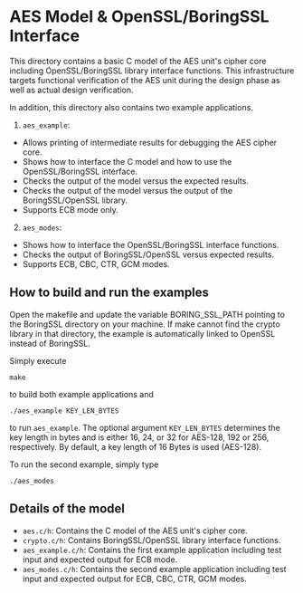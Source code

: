 AES Model & OpenSSL/BoringSSL Interface
=======================================

This directory contains a basic C model of the AES unit's cipher core including
OpenSSL/BoringSSL library interface functions. This infrastructure targets
functional verification of the AES unit during the design phase as well as
actual design verification.

In addition, this directory also contains two example applications.

1. `aes_example`:
- Allows printing of intermediate results for debugging the AES cipher core.
- Shows how to interface the C model and how to use the OpenSSL/BoringSSL
  interface.
- Checks the output of the model versus the expected results.
- Checks the output of the model versus the output of the BoringSSL/OpenSSL
  library.
- Supports ECB mode only.

2. `aes_modes`:
- Shows how to interface the OpenSSL/BoringSSL interface functions.
- Checks the output of BoringSSL/OpenSSL versus expected results.
- Supports ECB, CBC, CTR, GCM modes.

How to build and run the examples
---------------------------------

Open the makefile and update the variable BORING_SSL_PATH pointing to the
BoringSSL directory on your machine. If make cannot find the crypto library in
that directory, the example is automatically linked to OpenSSL instead of
BoringSSL.

Simply execute

   ```make```

to build both example applications and

   ```./aes_example KEY_LEN_BYTES```

to run `aes_example`. The optional argument `KEY_LEN_BYTES` determines the key
length in bytes and is either 16, 24, or 32 for AES-128, 192 or 256,
respectively. By default, a key length of 16 Bytes is used (AES-128).

To run the second example, simply type

   ```./aes_modes```

Details of the model
--------------------

- `aes.c/h`: Contains the C model of the AES unit's cipher core.
- `crypto.c/h`: Contains BoringSSL/OpenSSL library interface functions.
- `aes_example.c/h`: Contains the first example application including test input
  and expected output for ECB mode.
- `aes_modes.c/h`: Contains the second example application including test input
  and expected output for ECB, CBC, CTR, GCM modes.
